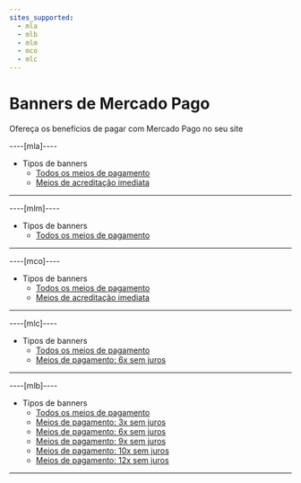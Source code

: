 ```yaml
---
sites_supported:
  - mla
  - mlb
  - mlm
  - mco
  - mlc
---
```


# Banners de Mercado Pago 

Ofereça os benefícios de pagar com Mercado Pago no seu site

----[mla]----

* Tipos de banners
    + [Todos os meios de pagamento](https://www.mercadopago[FAKER][URL][DOMAIN]/developers/pt/guides/banners/all/)
    + [Meios de acreditação imediata](https://www.mercadopago[FAKER][URL][DOMAIN]/developers/pt/guides/resources/banners/online/)

------------
----[mlm]----

* Tipos de banners
    + [Todos os meios de pagamento](https://www.mercadopago[FAKER][URL][DOMAIN]/developers/pt/guides/banners/all/)

------------
----[mco]----

* Tipos de banners
    + [Todos os meios de pagamento](https://www.mercadopago[FAKER][URL][DOMAIN]/developers/pt/guides/banners/all/)
    + [Meios de acreditação imediata](https://www.mercadopago[FAKER][URL][DOMAIN]/developers/pt/guides/resources/banners/online/)

------------
----[mlc]----

* Tipos de banners
    + [Todos os meios de pagamento](https://www.mercadopago[FAKER][URL][DOMAIN]/developers/pt/guides/banners/all/)
    + [Meios de pagamento: 6x sem juros](https://www.mercadopago[FAKER][URL][DOMAIN]/developers/pt/guides/resources/banners/seis/)

------------
----[mlb]----

* Tipos de banners
    + [Todos os meios de pagamento](https://www.mercadopago[FAKER][URL][DOMAIN]/developers/pt/guides/banners/all/)
    + [Meios de pagamento: 3x sem juros](https://www.mercadopago[FAKER][URL][DOMAIN]/developers/pt/guides/resources/banners/tres/)
    + [Meios de pagamento: 6x sem juros](https://www.mercadopago[FAKER][URL][DOMAIN]/developers/pt/guides/resources/banners/seis/)
    + [Meios de pagamento: 9x sem juros](https://www.mercadopago[FAKER][URL][DOMAIN]/developers/pt/guides/resources/banners/nove/)
    + [Meios de pagamento: 10x sem juros](https://www.mercadopago[FAKER][URL][DOMAIN]/developers/pt/guides/resources/banners/dez/)
    + [Meios de pagamento: 12x sem juros](https://www.mercadopago[FAKER][URL][DOMAIN]/developers/pt/guides/resources/banners/doze/)

------------
